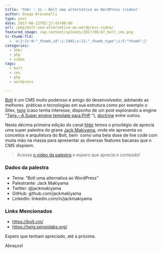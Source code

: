 ```yaml
---
title: 'hhbr : 11 – Bolt uma alternativa ao WordPress (vídeo)'
author: Diego Brocanelli
type: post
date: 2017-06-21T02:17:43+00:00
url: /php/bolt-uma-alternativa-ao-wordpress-video/
featured_image: /wp-content/uploads/2017/06/47_bolt_cms.png
tc-thumb-fld:
  - 'a:2:{s:9:"_thumb_id";i:1401;s:11:"_thumb_type";s:5:"thumb";}'
categories:
  - hhbr
  - php
  - vídeo
tags:
  - bolt
  - cms
  - php
  - wordpress

---
```


[Bolt](https://boltcms.io) é um CMS muito poderoso e amigo do desenvolvedor, adotando as melhores  práticas e tecnologias em sua estrutura como por exemplo o Silex, [twig](https://twig.sensiolabs.org/) (caso tenha interesse, disponho de um post explorando a engine &#8220;[Twig – A Super engine template para PHP](/php/twig-a-super-engine-template-para-php/) &#8220;), [doctrine](http://www.doctrine-project.org/) entre outros.

Nesta décima primeira edição do canal [hhbr](https://www.youtube.com/channel/UCh1xOy7SP_KyRn4wTNVvFHw) temos o provilégio de aprecia uma super palestra do grane [Jack Makiyama](http://github.com/jackmakiyama), onde ele apresenta os conceitos e arquitetura do Bolt, bem  como uma bela dose de live code com muita mão na massa para apresentar as diversas features bacanas que o CMS dispõem.

> Acesse [o vídeo da palestra](https://www.youtube.com/watch?v=2CN3eV_tavM) e espero que aprecie o conteúdo!

### Dados da palestra

* Tema: &#8220;Bolt uma alternativa ao WordPress&#8221;
* Palestrante: Jack Makiyama
* Twitter: @jackmakiyama
* GitHub: github.com/jackmakiyama
* LinkedIn: linkedin.com/in/jackmakiyama

### Links Mencionados

* https://bolt.cm/
* https://twig.sensiolabs.org/

Espero que tenham apreciado, até a próxima.

Abraços!

&nbsp;

 [1]: https://twitter.com/hackershousebr